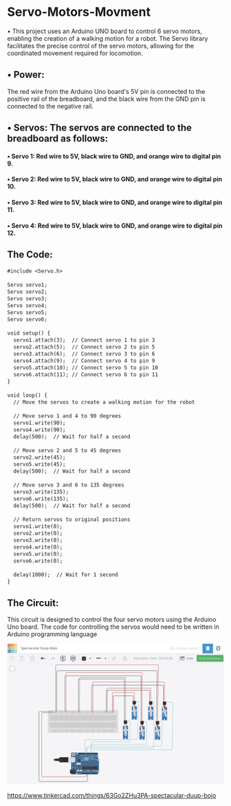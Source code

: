 # Servo-Motors-Movment
•	This project uses an Arduino UNO board to control 6 servo motors, enabling the creation of a walking motion for a robot. The Servo library facilitates the precise control of the servo motors, allowing for the coordinated movement required for locomotion.


## •	Power: 

The red wire from the Arduino Uno board's 5V pin is connected to the positive rail of the breadboard, and the black wire from the GND pin is connected to the negative rail.
## •	Servos: The servos are connected to the breadboard as follows:


#### •	Servo 1: Red wire to 5V, black wire to GND, and orange wire to digital pin 9.
#### •	Servo 2: Red wire to 5V, black wire to GND, and orange wire to digital pin 10.
#### •	Servo 3: Red wire to 5V, black wire to GND, and orange wire to digital pin 11.
#### •	Servo 4: Red wire to 5V, black wire to GND, and orange wire to digital pin 12.



## The Code:

```
#include <Servo.h>

Servo servo1;
Servo servo2;
Servo servo3;
Servo servo4;
Servo servo5;
Servo servo6;

void setup() {
  servo1.attach(3);  // Connect servo 1 to pin 3
  servo2.attach(5);  // Connect servo 2 to pin 5
  servo3.attach(6);  // Connect servo 3 to pin 6
  servo4.attach(9);  // Connect servo 4 to pin 9
  servo5.attach(10); // Connect servo 5 to pin 10
  servo6.attach(11); // Connect servo 6 to pin 11
}

void loop() {
  // Move the servos to create a walking motion for the robot

  // Move servo 1 and 4 to 90 degrees
  servo1.write(90);
  servo4.write(90);
  delay(500);  // Wait for half a second

  // Move servo 2 and 5 to 45 degrees
  servo2.write(45);
  servo5.write(45);
  delay(500);  // Wait for half a second

  // Move servo 3 and 6 to 135 degrees
  servo3.write(135);
  servo6.write(135);
  delay(500);  // Wait for half a second

  // Return servos to original positions
  servo1.write(0);
  servo2.write(0);
  servo3.write(0);
  servo4.write(0);
  servo5.write(0);
  servo6.write(0);

  delay(1000);  // Wait for 1 second
}
```

## The Circuit:

This circuit is designed to control the four servo motors using the Arduino Uno board. The code for controlling the servos would need to be written in Arduino programming language

![image alt](https://github.com/safaais/Servo-Motors-Movment/blob/216f6e24dedafa443ee196c7d7cf229a0d8aa12e/IMG_2701.jpg)


https://www.tinkercad.com/things/63Go2ZHu3PA-spectacular-duup-bojo




